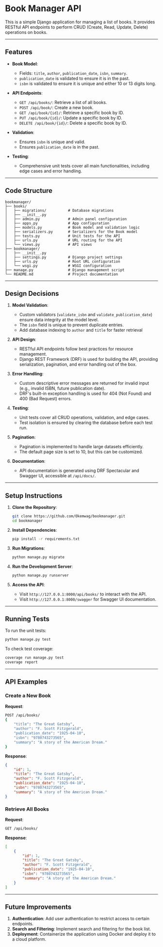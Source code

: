 # Book Manager API

This is a simple Django application for managing a list of books. It provides RESTful API endpoints to perform CRUD (Create, Read, Update, Delete) operations on books.

---

## Features

- **Book Model**:
  - Fields: `title`, `author`, `publication_date`, `isbn`, `summary`.
  - `publication_date` is validated to ensure it is in the past.
  - `isbn` is validated to ensure it is unique and either 10 or 13 digits long.

- **API Endpoints**:
  - `GET /api/books/`: Retrieve a list of all books.
  - `POST /api/book/`: Create a new book.
  - `GET /api/book/{id}/`: Retrieve a specific book by ID.
  - `PUT /api/book/{id}/`: Update a specific book by ID.
  - `DELETE /api/book/{id}/`: Delete a specific book by ID.

- **Validation**:
  - Ensures `isbn` is unique and valid.
  - Ensures `publication_date` is in the past.

- **Testing**:
  - Comprehensive unit tests cover all main functionalities, including edge cases and error handling.

---

## Code Structure

```
bookmanager/
├── books/
│   ├── migrations/          # Database migrations
│   ├── __init__.py
│   ├── admin.py             # Admin panel configuration
│   ├── apps.py              # App configuration
│   ├── models.py            # Book model and validation logic
│   ├── serializers.py       # Serializers for the Book model
│   ├── tests.py             # Unit tests for the API
│   ├── urls.py              # URL routing for the API
│   └── views.py             # API views
├── bookmanager/
│   ├── __init__.py
│   ├── settings.py          # Django project settings
│   ├── urls.py              # Root URL configuration
│   └── wsgi.py              # WSGI configuration
├── manage.py                # Django management script
└── README.md                # Project documentation
```

---

## Design Decisions

1. **Model Validation**:
   - Custom validators (`validate_isbn` and `validate_publication_date`) ensure data integrity at the model level.
   - The `isbn` field is unique to prevent duplicate entries.
   -  Add database indexing to `author` and `title` for faster retrieval

2. **API Design**:
   - RESTful API endpoints follow best practices for resource management.
   - Django REST Framework (DRF) is used for building the API, providing serialization, pagination, and error handling out of the box.

3. **Error Handling**:
   - Custom descriptive error messages are returned for invalid input (e.g., invalid ISBN, future publication date).
   - DRF's built-in exception handling is used for 404 (Not Found) and 400 (Bad Request) errors.

4. **Testing**:
   - Unit tests cover all CRUD operations, validation, and edge cases.
   - Test isolation is ensured by clearing the database before each test run.

5. **Pagination**:
   - Pagination is implemented to handle large datasets efficiently.
   - The default page size is set to 10, but this can be customized.

6. **Documentation**:
   - API documentation is generated using DRF Spectacular and Swagger UI, accessible at `/api/docs/`.

---

## Setup Instructions

1. **Clone the Repository**:
   ```bash
   git clone https://github.com/Okemwag/bookmanager.git
   cd bookmanager
   ```

2. **Install Dependencies**:
   ```bash
   pip install -r requirements.txt
   ```

3. **Run Migrations**:
   ```bash
   python manage.py migrate
   ```

4. **Run the Development Server**:
   ```bash
   python manage.py runserver
   ```

5. **Access the API**:
   - Visit `http://127.0.0.1:8000/api/books/` to interact with the API.
   - Visit `http://127.0.0.1:8000/swagger` for Swagger UI documentation.

---

## Running Tests

To run the unit tests:
```bash
python manage.py test
```

To check test coverage:
```bash
coverage run manage.py test
coverage report
```

---

## API Examples

### Create a New Book
**Request**:
```bash
POST /api/books/
{
    "title": "The Great Gatsby",
    "author": "F. Scott Fitzgerald",
    "publication_date": "1925-04-10",
    "isbn": "9780743273565",
    "summary": "A story of the American Dream."
}
```

**Response**:
```json
{
    "id": 1,
    "title": "The Great Gatsby",
    "author": "F. Scott Fitzgerald",
    "publication_date": "1925-04-10",
    "isbn": "9780743273565",
    "summary": "A story of the American Dream."
}
```

### Retrieve All Books
**Request**:
```bash
GET /api/books/
```

**Response**:
```json
[
    {
        "id": 1,
        "title": "The Great Gatsby",
        "author": "F. Scott Fitzgerald",
        "publication_date": "1925-04-10",
        "isbn": "9780743273565",
        "summary": "A story of the American Dream."
    }
]
```

---

## Future Improvements

1. **Authentication**: Add user authentication to restrict access to certain endpoints.
2. **Search and Filtering**: Implement search and filtering for the book list.
3. **Deployment**: Containerize the application using Docker and deploy it to a cloud platform.
